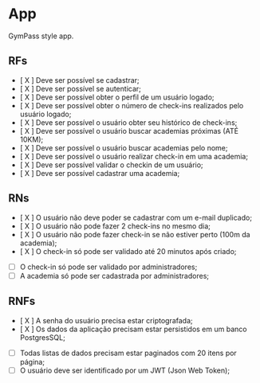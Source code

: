 # App

GymPass style app.

## RFs

- [ X ] Deve ser possível se cadastrar;
- [ X ] Deve ser possível se autenticar;
- [ X ] Deve ser possível obter o perfil de um usuário logado;
- [ X ] Deve ser possível obter o número de check-ins realizados pelo usuário logado;
- [ X ] Deve ser possível o usuário obter seu histórico de check-ins;
- [ X ] Deve ser possível o usuário buscar academias próximas  (ATÉ 10KM);
- [ X ] Deve ser possível o usuário buscar academias pelo nome;
- [ X ] Deve ser possível o usuário realizar check-in em uma academia;
- [ X ] Deve ser possível validar o checkin de um usuário;
- [ X ] Deve ser possível cadastrar uma academia;

## RNs

- [ X ] O usuário não deve poder se cadastrar com um e-mail duplicado;
- [ X ] O usuário não pode fazer 2 check-ins no mesmo dia;
- [ X ] O usuário não pode fazer check-in se não estiver perto (100m da academia);
- [ X ] O check-in só pode ser validado até 20 minutos após criado;
- [ ] O check-in só pode ser validado por administradores;
- [ ] A academia só pode ser cadastrada por administradores;

## RNFs

- [ X ] A senha do usuário precisa estar criptografada;
- [ X ] Os dados da aplicação precisam estar persistidos em um banco PostgresSQL;
- [ ] Todas listas de dados precisam estar paginados com 20 itens por página;
- [ ] O usuário deve ser identificado por um JWT (Json Web Token);